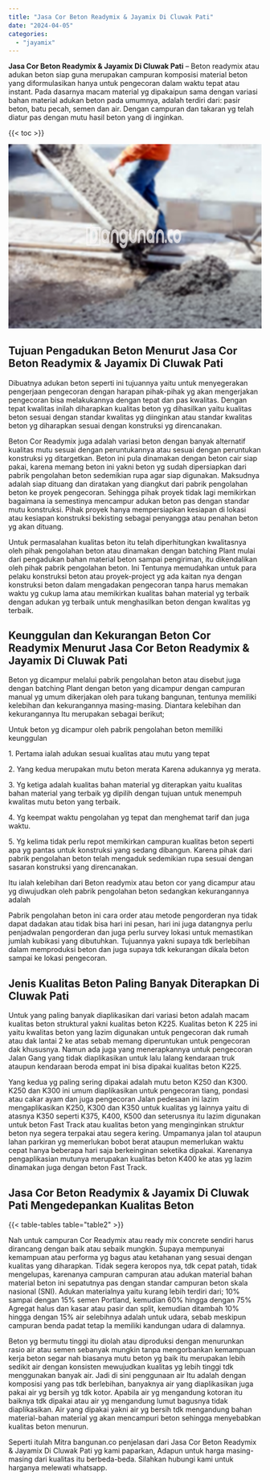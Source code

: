 ```yaml
---
title: "Jasa Cor Beton Readymix & Jayamix Di Cluwak Pati"
date: "2024-04-05"
categories: 
  - "jayamix"
---
```


**Jasa Cor Beton Readymix & Jayamix Di Cluwak Pati** – Beton readymix atau adukan beton siap guna merupakan campuran komposisi material beton yang diformulasikan hanya untuk pengecoran dalam waktu tepat atau instant. Pada dasarnya macam material yg dipakaipun sama dengan variasi bahan material adukan beton pada umumnya, adalah terdiri dari: pasir beton, batu pecah, semen dan air. Dengan campuran dan takaran yg telah diatur pas dengan mutu hasil beton yang di inginkan.

{{< toc >}}

![Jasa Cor Beton Readymix & Jayamix Di Cluwak Pati](/images/jasa-cor-readymix-52.png)

## Tujuan Pengadukan Beton Menurut Jasa Cor Beton Readymix & Jayamix Di Cluwak Pati

Dibuatnya adukan beton seperti ini tujuannya yaitu untuk menyegerakan pengerjaan pengecoran dengan harapan pihak-pihak yg akan mengerjakan pengecoran bisa melakukannya dengan tepat dan pas kwalitas. Dengan tepat kwalitas inilah diharapkan kualitas beton yg dihasilkan yaitu kualitas beton sesuai dengan standar kwalitas yg diinginkan atau standar kwalitas beton yg diharapkan sesuai dengan konstruksi yg direncanakan.

Beton Cor Readymix juga adalah variasi beton dengan banyak alternatif kualitas mutu sesuai dengan peruntukannya atau sesuai dengan peruntukan konstruksi yg ditargetkan. Beton ini pula dinamakan dengan beton cair siap pakai, karena memang beton ini yakni beton yg sudah dipersiapkan dari pabrik pengolahan beton sedemikian rupa agar siap digunakan. Maksudnya adalah siap dituang dan diratakan yang diangkut dari pabrik pengolahan beton ke proyek pengecoran. Sehingga pihak proyek tidak lagi memikirkan bagaimana ia semestinya mencampur adukan beton pas dengan standar mutu konstruksi. Pihak proyek hanya mempersiapkan kesiapan di lokasi atau kesiapan konstruksi bekisting sebagai penyangga atau penahan beton yg akan dituang.

Untuk permasalahan kualitas beton itu telah diperhitungkan kwalitasnya oleh pihak pengolahan beton atau dinamakan dengan batching Plant mulai dari pengadukan bahan material beton sampai pengiriman, itu dikendalikan oleh pihak pabrik pengolahan beton. Ini Tentunya memudahkan untuk para pelaku konstruksi beton atau proyek-project yg ada kaitan nya dengan konstruksi beton dalam mengadakan pengecoran tanpa harus memakan waktu yg cukup lama atau memikirkan kualitas bahan material yg terbaik dengan adukan yg terbaik untuk menghasilkan beton dengan kwalitas yg terbaik.

## Keunggulan dan Kekurangan Beton Cor Readymix Menurut Jasa Cor Beton Readymix & Jayamix Di Cluwak Pati

Beton yg dicampur melalui pabrik pengolahan beton atau disebut juga dengan batching Plant dengan beton yang dicampur dengan campuran manual yg umum dikerjakan oleh para tukang bangunan, tentunya memiliki kelebihan dan kekurangannya masing-masing. Diantara kelebihan dan kekurangannya Itu merupakan sebagai berikut;

Untuk beton yg dicampur oleh pabrik pengolahan beton memiliki keunggulan

1\. Pertama ialah adukan sesuai kualitas atau mutu yang tepat

2\. Yang kedua merupakan mutu beton merata Karena adukannya yg merata.

3\. Yg ketiga adalah kualitas bahan material yg diterapkan yaitu kualitas bahan material yang terbaik yg dipilih dengan tujuan untuk menempuh kwalitas mutu beton yang terbaik.

4\. Yg keempat waktu pengolahan yg tepat dan menghemat tarif dan juga waktu.

5\. Yg kelima tidak perlu repot memikirkan campuran kualitas beton seperti apa yg pantas untuk konstruksi yang sedang dibangun. Karena pihak dari pabrik pengolahan beton telah mengaduk sedemikian rupa sesuai dengan sasaran konstruksi yang direncanakan.

Itu ialah kelebihan dari Beton readymix atau beton cor yang dicampur atau yg diwujudkan oleh pabrik pengolahan beton sedangkan kekurangannya adalah

Pabrik pengolahan beton ini cara order atau metode pengorderan nya tidak dapat dadakan atau tidak bisa hari ini pesan, hari ini juga datangnya perlu penjadwalan pengorderan dan juga perlu survey lokasi untuk memastikan jumlah kubikasi yang dibutuhkan. Tujuannya yakni supaya tdk berlebihan dalam memproduksi beton dan juga supaya tdk kekurangan dikala beton sampai ke lokasi pengecoran.

## Jenis Kualitas Beton Paling Banyak Diterapkan Di Cluwak Pati

Untuk yang paling banyak diaplikasikan dari variasi beton adalah macam kualitas beton struktural yakni kualitas beton K225. Kualitas beton K 225 ini yaitu kwalitas beton yang lazim digunakan untuk pengecoran dak rumah atau dak lantai 2 ke atas sebab memang diperuntukan untuk pengecoran dak khususnya. Namun ada juga yang menerapkannya untuk pengecoran Jalan Gang yang tidak diaplikasikan untuk lalu lalang kendaraan truk ataupun kendaraan beroda empat ini bisa dipakai kualitas beton K225.

Yang kedua yg paling sering dipakai adalah mutu beton K250 dan K300. K250 dan K300 ini umum diaplikasikan untuk pengecoran tiang, pondasi atau cakar ayam dan juga pengecoran Jalan pedesaan ini lazim mengaplikasikan K250, K300 dan K350 untuk kualitas yg lainnya yaitu di atasnya K350 seperti K375, K400, K500 dan seterusnya itu lazim digunakan untuk beton Fast Track atau kualitas beton yang menginginkan struktur beton nya segera terpakai atau segera kering. Umpamanya jalan tol ataupun lahan parkiran yg memerlukan bobot berat ataupun memerlukan waktu cepat hanya beberapa hari saja berkeinginan seketika dipakai. Karenanya pengaplikasian mutunya merupakan kualitas beton K400 ke atas yg lazim dinamakan juga dengan beton Fast Track.

## Jasa Cor Beton Readymix & Jayamix Di Cluwak Pati Mengedepankan Kualitas Beton

{{< table-tables table="table2" >}}

Nah untuk campuran Cor Readymix atau ready mix concrete sendiri harus dirancang dengan baik atau sebaik mungkin. Supaya mempunyai kemampuan atau performa yg bagus atau ketahanan yang sesuai dengan kualitas yang diharapkan. Tidak segera keropos nya, tdk cepat patah, tidak mengelupas, karenanya campuran campuran atau adukan material bahan material beton ini sepatutnya pas dengan standar campuran beton skala nasional (SNI). Adukan materialnya yaitu kurang lebih terdiri dari; 10% sampai dengan 15% semen Portland, kemudian 60% hingga dengan 75% Agregat halus dan kasar atau pasir dan split, kemudian ditambah 10% hingga dengan 15% air selebihnya adalah untuk udara, sebab meskipun campuran benda padat tetap Ia memiliki kandungan udara di dalamnya.

Beton yg bermutu tinggi itu diolah atau diproduksi dengan menurunkan rasio air atau semen sebanyak mungkin tanpa mengorbankan kemampuan kerja beton segar nah biasanya mutu beton yg baik itu merupakan lebih sedikit air dengan konsisten mewujudkan kualitas yg lebih tinggi tdk menggunakan banyak air. Jadi di sini penggunaan air Itu adalah dengan komposisi yang pas tdk berlebihan, banyaknya air yang diaplikasikan juga pakai air yg bersih yg tdk kotor. Apabila air yg mengandung kotoran itu baiknya tdk dipakai atau air yg mengandung lumut bagusnya tidak diaplikasikan. Air yang dipakai yakni air yg bersih tdk mengandung bahan material-bahan material yg akan mencampuri beton sehingga menyebabkan kualitas beton menurun.

Seperti itulah Mitra bangunan.co penjelasan dari Jasa Cor Beton Readymix & Jayamix Di Cluwak Pati yg kami paparkan, Adapun untuk harga masing-masing dari kualitas itu berbeda-beda. Silahkan hubungi kami untuk harganya melewati whatsapp.
